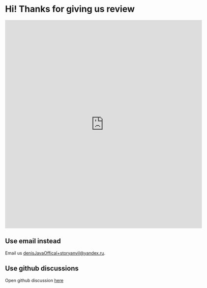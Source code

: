 # Hi! Thanks for giving us review
<iframe src="https://docs.google.com/forms/d/e/1FAIpQLSeUo_whhsrhFoNht_aMCwHJEZVuna1Ct-T9g_QKw7jkUr_p2g/viewform?embedded=true" width="640" height="678" frameborder="0" marginheight="0" marginwidth="0">Loading...</iframe>

## Use email instead
Email us [denisJavaOffical+storyanvil@yandex.ru](mailto:denisJavaOffical+storyanvil@yandex.ru).

## Use github discussions
Open github discussion [here](https://github.com/orgs/StoryAnvil/discussions/new?category=reviews)
